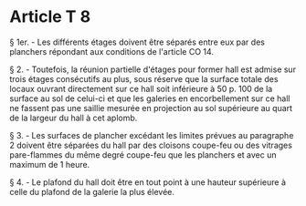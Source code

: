 # Article T 8

§ 1er. - Les différents étages doivent être séparés entre eux par des planchers répondant aux conditions de l'article CO 14.

§ 2. - Toutefois, la réunion partielle d'étages pour former hall est admise sur trois étages consécutifs au plus, sous réserve que la surface totale des locaux ouvrant directement sur ce hall soit inférieure à 50 p. 100 de la surface au sol de celui-ci et que les galeries en encorbellement sur ce hall ne fassent pas une saillie mesurée en projection au sol supérieure au quart de la largeur du hall à cet aplomb.

§ 3. - Les surfaces de plancher excédant les limites prévues au paragraphe 2 doivent être séparées du hall par des cloisons coupe-feu ou des vitrages pare-flammes du même degré coupe-feu que les planchers et avec un maximum de 1 heure.

§ 4. - Le plafond du hall doit être en tout point à une hauteur supérieure à celle du plafond de la galerie la plus élevée.
